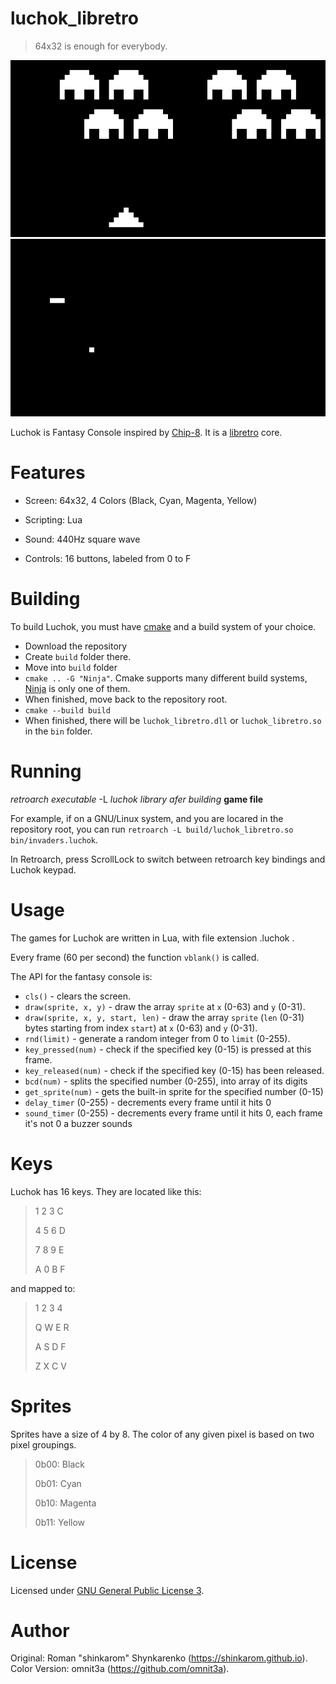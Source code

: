 # luchok_libretro

> 64x32 is enough for everybody.

![Playing invaders.luchok](invaders.png)
![Playing snake.luchok](snake.png)

Luchok is Fantasy Console inspired by [Chip-8](https://en.wikipedia.org/wiki/CHIP-8).  It is a [libretro](https://libretro.com) core.

# Features

* Screen: 64x32, 4 Colors (Black, Cyan, Magenta, Yellow)

* Scripting: Lua

* Sound: 440Hz square wave

* Controls: 16 buttons, labeled from 0 to F


# Building
To build Luchok, you must have [cmake](https://cmake.org) and a build system of your choice.
* Download the repository
* Create `build` folder there.
* Move into `build` folder
* `cmake .. -G "Ninja"`. Cmake supports many different build systems, [Ninja](https://ninja-build.org) is only one of them.
* When finished, move back to the repository root.
* `cmake --build build`
* When finished, there will be `luchok_libretro.dll` or `luchok_libretro.so` in the `bin` folder.

# Running
*retroarch executable*  -L  *luchok library afer building*  **game file**

For example, if on a GNU/Linux system, and you are locared in the repository root, you can run `retroarch -L build/luchok_libretro.so bin/invaders.luchok`.

In Retroarch, press ScrollLock to switch between retroarch key bindings and Luchok keypad.

# Usage
The games for Luchok are written in Lua, with file extension .luchok .

Every frame (60 per second) the function `vblank()` is called.

The API for the fantasy console is:

* `cls()` - clears the screen.
* `draw(sprite, x, y)` - draw the array `sprite` at `x` (0-63) and `y` (0-31).
* `draw(sprite, x, y, start, len)` - draw the array `sprite` (`len` (0-31) bytes starting from index `start`) at `x` (0-63) and `y` (0-31).
* `rnd(limit)` - generate a random integer from 0 to `limit` (0-255).
* `key_pressed(num)` - check if the specified key (0-15) is pressed at this frame.
* `key_released(num)` - check if the specified key (0-15) has been released.
* `bcd(num)` - splits the specified number (0-255), into array of its digits
* `get_sprite(num)` - gets the built-in sprite for the specified number (0-15)
* `delay_timer` (0-255) - decrements every frame until it hits 0
* `sound_timer` (0-255) - decrements every frame until it hits 0, each frame it's not 0 a buzzer sounds

# Keys

Luchok has 16 keys. They are located like this:

> 1 2 3 C
> 
> 4 5 6 D
> 
> 7 8 9 E
> 
> A 0 B F

and mapped to:

> 1 2 3 4
> 
> Q W E R
> 
> A S D F
> 
> Z X C V

# Sprites

Sprites have a size of 4 by 8.
The color of any given pixel is based on two pixel groupings.
> 0b00: Black
>
> 0b01: Cyan
>
> 0b10: Magenta
>
> 0b11: Yellow

# License
Licensed under [GNU General Public License 3](https://www.gnu.org/licenses/gpl-3.0.html).


# Author
Original: Roman "shinkarom" Shynkarenko (https://shinkarom.github.io).
Color Version: omnit3a (https://github.com/omnit3a).
